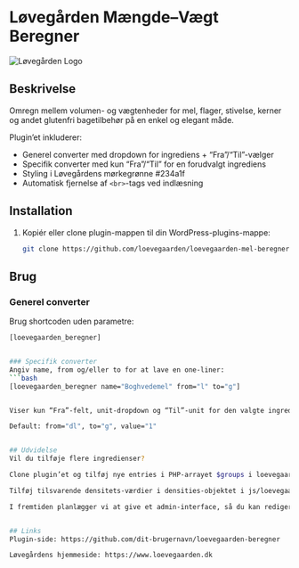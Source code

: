 # Løvegården Mængde–Vægt Beregner

![Løvegården Logo](https://www.loevegaarden.dk/wp-content/uploads/2025/07/loevegaarden-logo-120.png)

## Beskrivelse

Omregn mellem volumen- og vægtenheder for mel, flager, stivelse, kerner og andet glutenfri bagetilbehør på en enkel og elegant måde.

Plugin’et inkluderer:

- Generel converter med dropdown for ingrediens + “Fra”/“Til”-vælger  
- Specifik converter med kun “Fra”/“Til” for en forudvalgt ingrediens  
- Styling i Løvegårdens mørkegrønne #234a1f  
- Automatisk fjernelse af `<br>`-tags ved indlæsning  

## Installation

1. Kopiér eller clone plugin-mappen til din WordPress-plugins-mappe:
   ```bash
   git clone https://github.com/loevegaarden/loevegaarden-mel-beregner.git


## Brug
### Generel converter
Brug shortcoden uden parametre:
   ```bash
   [loevegaarden_beregner]


### Specifik converter
Angiv name, from og/eller to for at lave en one-liner:
   ```bash
   [loevegaarden_beregner name="Boghvedemel" from="l" to="g"]


Viser kun “Fra”-felt, unit-dropdown og “Til”-unit for den valgte ingrediens

Default: from="dl", to="g", value="1"


## Udvidelse
Vil du tilføje flere ingredienser?

Clone plugin’et og tilføj nye entries i PHP-arrayet $groups i loevegaarden-beregner.php.

Tilføj tilsvarende densitets-værdier i densities-objektet i js/loevegaarden-beregner.js (g pr. dl).

I fremtiden planlægger vi at give et admin-interface, så du kan redigere listerne uden at ændre kode.


## Links
Plugin-side: https://github.com/dit-brugernavn/loevegaarden-beregner

Løvegårdens hjemmeside: https://www.loevegaarden.dk